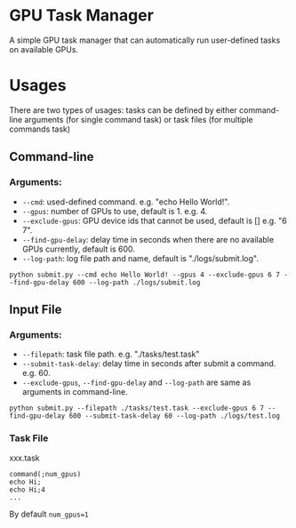 # GPU Task Manager
A simple GPU task manager that can automatically run user-defined tasks on available GPUs.

# Usages
There are two types of usages: tasks can be defined by either command-line arguments (for single command task) or task files (for multiple commands task)

## Command-line
### Arguments:
- `--cmd`: used-defined command. e.g. "echo Hello World!".
- `--gpus`: number of GPUs to use, default is 1. e.g. 4.
- `--exclude-gpus`: GPU device ids that cannot be used, default is [] e.g. "6 7".
- `--find-gpu-delay`: delay time in seconds when there are no available GPUs currently, default is 600.
- `--log-path`: log file path and name, default is "./logs/submit.log".

```shell
python submit.py --cmd echo Hello World! --gpus 4 --exclude-gpus 6 7 --find-gpu-delay 600 --log-path ./logs/submit.log
```

## Input File
### Arguments:
- `--filepath`: task file path. e.g. "./tasks/test.task"
- `--submit-task-delay`: delay time in seconds after submit a command. e.g. 60.
- `--exclude-gpus`, `--find-gpu-delay` and `--log-path` are same as arguments in command-line.

```shell
python submit.py --filepath ./tasks/test.task --exclude-gpus 6 7 --find-gpu-delay 600 --submit-task-delay 60 --log-path ./logs/test.log
```

### Task File
xxx.task
```
command(;num_gpus)
echo Hi;
echo Hi;4
...
```
By default `num_gpus=1`
